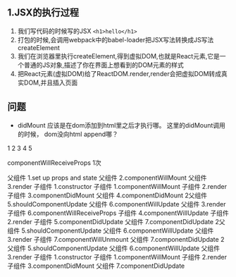 ## 1.JSX的执行过程
1. 我们写代码的时候写的JSX `<h1>hello</h1>`
2. 打包的时候,会调用webpack中的babel-loader把JSX写法转换成JS写法 createElement
3. 我们在浏览器里执行createElement,得到虚拟DOM,也就是React元素,它是一个普通的JS对象,描述了你在界面上想看到的DOM元素的样式
4. 把React元素(虚拟DOM)给了ReactDOM.render,render会把虚拟DOM转成真实DOM,并且插入页面



## 问题
- didMount 应该是在dom添加到html里之后才执行哪。 这里的didMount调用的时候， dom没向html append哪？ 

1 2 3 4 5 

componentWillReceiveProps 1次

父组件 1.set up props and state
父组件 2.componentWillMount
父组件 3.render
子组件 1.constructor
子组件 1.componentWillMount
子组件 2.render
子组件 3.componentDidMount
父组件 4.componentDidMount
2父组件 5.shouldComponentUpdate
父组件 6.componentWillUpdate
父组件 3.render
子组件 6.componentWillReceiveProps
子组件 4.componentWillUpdate
子组件 2.render
子组件 5.componentDidUpdate
父组件 7.componentDidUpdate
2父组件 5.shouldComponentUpdate
父组件 6.componentWillUpdate
父组件 3.render
子组件 7.componentWillUnmount
父组件 7.componentDidUpdate
2父组件 5.shouldComponentUpdate
父组件 6.componentWillUpdate
父组件 3.render
子组件 1.constructor
子组件 1.componentWillMount
子组件 2.render
子组件 3.componentDidMount
父组件 7.componentDidUpdate